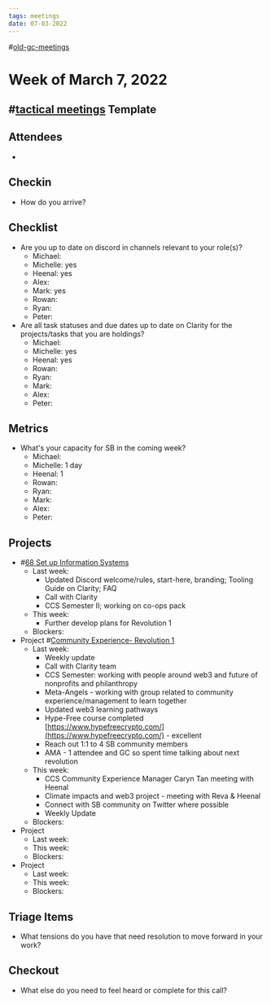 ```yaml
---
tags: meetings
date: 07-03-2022
---
```

#[old-gc-meetings](/notes/general-circle/old-gc-meetings/old-gc-meetings.md) 
# Week of March 7, 2022
## #[tactical meetings](/notes/archive/clarity/Tags/tactical%20meetings.md) Template
## Attendees
- 

## Checkin
- How do you arrive?

## Checklist
- Are you up to date on discord in channels relevant to your role(s)?
	- Michael: 
	- Michelle: yes
	- Heenal: yes
	- Alex: 
	- Mark: yes
	- Rowan: 
	- Ryan: 
	- Peter: 
- Are all task statuses and due dates up to date on Clarity for the projects/tasks that you are holdings?
	- Michael: 
	- Michelle: yes
	- Heenal: yes
	- Rowan: 
	- Ryan: 
	- Mark: 
	- Alex: 
	- Peter:

## Metrics
- What's your capacity for SB in the coming week?
	- Michael: 
	- Michelle: 1 day
	- Heenal: 1
	- Rowan: 
	- Ryan: 
	- Mark: 
	- Alex: 
	- Peter:

## Projects
- #[68 Set up Information Systems](68%20Set%20up%20Information%20Systems)
	- Last week:
		- Updated Discord welcome/rules, start-here, branding; Tooling Guide on Clarity; FAQ
		- Call with Clarity
		- CCS Semester II; working on co-ops pack
	- This week:
		- Further develop plans for Revolution 1
	- Blockers:
- Project #[Community Experience- Revolution 1](Community%20Experience-%20Revolution%201) 
	- Last week:
		- Weekly update
		- Call with Clarity team
		- CCS Semester: working with people around web3 and future of nonprofits and philanthropy
		- Meta-Angels - working with group related to community experience/management to learn together
		- Updated web3 learning pathways
		- Hype-Free course completed [https://www.hypefreecrypto.com/](https://www.hypefreecrypto.com/) - excellent
		- Reach out 1:1 to 4 SB community members
		- AMA - 1 attendee and GC so spent time talking about next revolution
	- This week:
		- CCS Community Experience Manager Caryn Tan meeting with Heenal
		- Climate impacts and web3 project - meeting with Reva & Heenal
		- Connect with SB community on Twitter where possible
		- Weekly Update
	- Blockers: 
- Project
	- Last week:
	- This week:
	- Blockers:
- Project
	- Last week:
	- This week:
	- Blockers:

## Triage Items
- What tensions do you have that need resolution to move forward in your work?

## Checkout
- What else do you need to feel heard or complete for this call?

